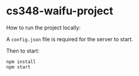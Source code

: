 # cs348-waifu-project

How to run the project locally:

A `config.json` file is required for the server to start.

Then to start:

    npm install
	npm start


